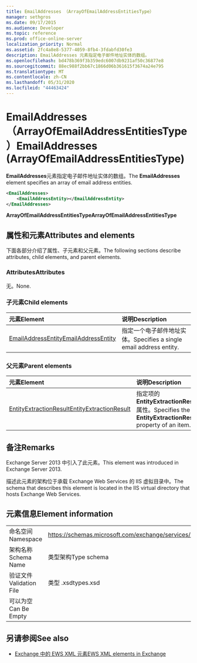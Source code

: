 ```yaml
---
title: EmailAddresses （ArrayOfEmailAddressEntitiesType）
manager: sethgros
ms.date: 09/17/2015
ms.audience: Developer
ms.topic: reference
ms.prod: office-online-server
localization_priority: Normal
ms.assetid: 2fc4a8e8-5377-4059-8fb4-3fdabfd30fe3
description: EmailAddresses 元素指定电子邮件地址实体的数组。
ms.openlocfilehash: bd478b369f3b359edc6007db9231af50c36877e8
ms.sourcegitcommit: 88ec988f2bb67c1866d06b361615f3674a24e795
ms.translationtype: MT
ms.contentlocale: zh-CN
ms.lasthandoff: 05/31/2020
ms.locfileid: "44463424"
---
```

# <a name="emailaddresses-arrayofemailaddressentitiestype"></a><span data-ttu-id="9389a-103">EmailAddresses （ArrayOfEmailAddressEntitiesType）</span><span class="sxs-lookup"><span data-stu-id="9389a-103">EmailAddresses (ArrayOfEmailAddressEntitiesType)</span></span>

<span data-ttu-id="9389a-104">**EmailAddresses**元素指定电子邮件地址实体的数组。</span><span class="sxs-lookup"><span data-stu-id="9389a-104">The **EmailAddresses** element specifies an array of email address entities.</span></span> 
  
```XML
<EmailAddresses>
    <EmailAddressEntity></EmailAddressEntity>
</EmailAddresses>
```

 <span data-ttu-id="9389a-105">**ArrayOfEmailAddressEntitiesType**</span><span class="sxs-lookup"><span data-stu-id="9389a-105">**ArrayOfEmailAddressEntitiesType**</span></span>
## <a name="attributes-and-elements"></a><span data-ttu-id="9389a-106">属性和元素</span><span class="sxs-lookup"><span data-stu-id="9389a-106">Attributes and elements</span></span>

<span data-ttu-id="9389a-107">下面各部分介绍了属性、子元素和父元素。</span><span class="sxs-lookup"><span data-stu-id="9389a-107">The following sections describe attributes, child elements, and parent elements.</span></span>
  
### <a name="attributes"></a><span data-ttu-id="9389a-108">Attributes</span><span class="sxs-lookup"><span data-stu-id="9389a-108">Attributes</span></span>

<span data-ttu-id="9389a-109">无。</span><span class="sxs-lookup"><span data-stu-id="9389a-109">None.</span></span>
  
### <a name="child-elements"></a><span data-ttu-id="9389a-110">子元素</span><span class="sxs-lookup"><span data-stu-id="9389a-110">Child elements</span></span>

|<span data-ttu-id="9389a-111">**元素**</span><span class="sxs-lookup"><span data-stu-id="9389a-111">**Element**</span></span>|<span data-ttu-id="9389a-112">**说明**</span><span class="sxs-lookup"><span data-stu-id="9389a-112">**Description**</span></span>|
|:-----|:-----|
|[<span data-ttu-id="9389a-113">EmailAddressEntity</span><span class="sxs-lookup"><span data-stu-id="9389a-113">EmailAddressEntity</span></span>](emailaddressentity.md) <br/> |<span data-ttu-id="9389a-114">指定一个电子邮件地址实体。</span><span class="sxs-lookup"><span data-stu-id="9389a-114">Specifies a single email address entity.</span></span>  <br/> |
   
### <a name="parent-elements"></a><span data-ttu-id="9389a-115">父元素</span><span class="sxs-lookup"><span data-stu-id="9389a-115">Parent elements</span></span>

|<span data-ttu-id="9389a-116">**元素**</span><span class="sxs-lookup"><span data-stu-id="9389a-116">**Element**</span></span>|<span data-ttu-id="9389a-117">**说明**</span><span class="sxs-lookup"><span data-stu-id="9389a-117">**Description**</span></span>|
|:-----|:-----|
|[<span data-ttu-id="9389a-118">EntityExtractionResult</span><span class="sxs-lookup"><span data-stu-id="9389a-118">EntityExtractionResult</span></span>](entityextractionresult.md) <br/> |<span data-ttu-id="9389a-119">指定项的**EntityExtractionResult**属性。</span><span class="sxs-lookup"><span data-stu-id="9389a-119">Specifies the **EntityExtractionResult** property of an item.</span></span>  <br/> |
   
## <a name="remarks"></a><span data-ttu-id="9389a-120">备注</span><span class="sxs-lookup"><span data-stu-id="9389a-120">Remarks</span></span>

<span data-ttu-id="9389a-121">Exchange Server 2013 中引入了此元素。</span><span class="sxs-lookup"><span data-stu-id="9389a-121">This element was introduced in Exchange Server 2013.</span></span>
  
<span data-ttu-id="9389a-122">描述此元素的架构位于承载 Exchange Web Services 的 IIS 虚拟目录中。</span><span class="sxs-lookup"><span data-stu-id="9389a-122">The schema that describes this element is located in the IIS virtual directory that hosts Exchange Web Services.</span></span>
  
## <a name="element-information"></a><span data-ttu-id="9389a-123">元素信息</span><span class="sxs-lookup"><span data-stu-id="9389a-123">Element information</span></span>

|||
|:-----|:-----|
|<span data-ttu-id="9389a-124">命名空间</span><span class="sxs-lookup"><span data-stu-id="9389a-124">Namespace</span></span>  <br/> |https://schemas.microsoft.com/exchange/services/2006/types  <br/> |
|<span data-ttu-id="9389a-125">架构名称</span><span class="sxs-lookup"><span data-stu-id="9389a-125">Schema Name</span></span>  <br/> |<span data-ttu-id="9389a-126">类型架构</span><span class="sxs-lookup"><span data-stu-id="9389a-126">Type schema</span></span>  <br/> |
|<span data-ttu-id="9389a-127">验证文件</span><span class="sxs-lookup"><span data-stu-id="9389a-127">Validation File</span></span>  <br/> |<span data-ttu-id="9389a-128">类型 .xsd</span><span class="sxs-lookup"><span data-stu-id="9389a-128">types.xsd</span></span>  <br/> |
|<span data-ttu-id="9389a-129">可以为空</span><span class="sxs-lookup"><span data-stu-id="9389a-129">Can Be Empty</span></span>  <br/> ||
   
## <a name="see-also"></a><span data-ttu-id="9389a-130">另请参阅</span><span class="sxs-lookup"><span data-stu-id="9389a-130">See also</span></span>



- [<span data-ttu-id="9389a-131">Exchange 中的 EWS XML 元素</span><span class="sxs-lookup"><span data-stu-id="9389a-131">EWS XML elements in Exchange</span></span>](ews-xml-elements-in-exchange.md)

